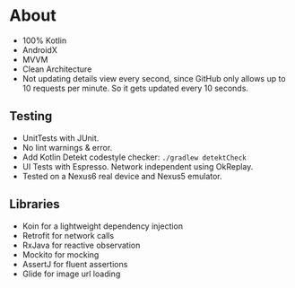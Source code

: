 # About
* 100% Kotlin
* AndroidX
* MVVM
* Clean Architecture
* Not updating details view every second, since GitHub only allows up to
10 requests per minute. So it gets updated every 10 seconds.

## Testing
* UnitTests with JUnit.
* No lint warnings & error.
* Add Kotlin Detekt codestyle checker: `./gradlew detektCheck`
* UI Tests with Espresso. Network independent using OkReplay.
* Tested on a Nexus6 real device and Nexus5 emulator.

## Libraries
* Koin for a lightweight dependency injection
* Retrofit for network calls
* RxJava for reactive observation
* Mockito for mocking
* AssertJ for fluent assertions
* Glide for image url loading